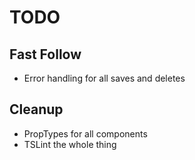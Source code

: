 # TODO

## Fast Follow

- Error handling for all saves and deletes

## Cleanup

- PropTypes for all components
- TSLint the whole thing
